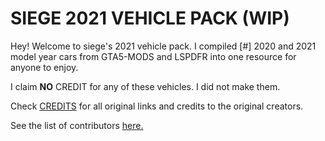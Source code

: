 # SIEGE 2021 VEHICLE PACK (WIP)

Hey! Welcome to siege's 2021 vehicle pack. I compiled [#] 2020 and 2021 model year cars from GTA5-MODS and LSPDFR into one resource for anyone to enjoy.

I claim **NO** CREDIT for any of these vehicles. I did not make them.

Check [CREDITS](https://github.com/n0tsiege/SIEGE-2021-PACK/blob/main/CREDITS.md) for all original links and credits to the original creators.

See the list of contributors [here.](https://github.com/n0tsiege/SIEGE-2021-PACK/blob/main/.github/CONTRIBUTORS.md)